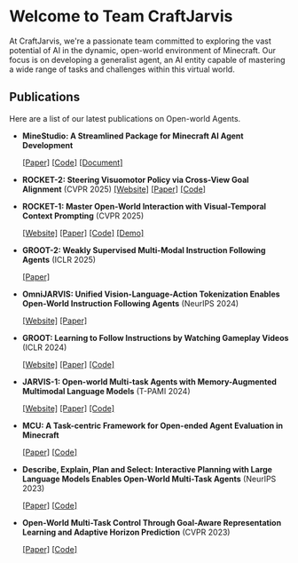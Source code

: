 # Welcome to Team CraftJarvis

At CraftJarvis, we're a passionate team committed to exploring the vast potential of AI in the dynamic, open-world environment of Minecraft. Our focus is on developing a generalist agent, an AI entity capable of mastering a wide range of tasks and challenges within this virtual world.

## Publications

Here are a list of our latest publications on Open-world Agents.

* **MineStudio: A Streamlined Package for Minecraft AI Agent Development**

    [[Paper]](https://arxiv.org/abs/2412.18293)
[[Code]](https://github.com/CraftJarvis/MineStudio)
[[Document]](https://craftjarvis.github.io/MineStudio/)


* **ROCKET-2: Steering Visuomotor Policy via Cross-View Goal Alignment** (CVPR 2025)
    [[Website]](https://craftjarvis.org/ROCKET-2/)
[[Paper]](https://arxiv.org/pdf/2503.02505)
[[Code]](https://github.com/CraftJarvis/ROCKET-2)


* **ROCKET-1: Master Open-World Interaction with Visual-Temporal Context Prompting** (CVPR 2025)

    [[Website]](https://craftjarvis.org/ROCKET-1/)
[[Paper]](https://arxiv.org/abs/2410.17856)
[[Code]](https://github.com/CraftJarvis/ROCKET-1)
[[Demo]](https://huggingface.co/spaces/phython96/ROCKET-1-DEMO)

* **GROOT-2: Weakly Supervised Multi-Modal Instruction Following Agents** (ICLR 2025)

    [[Paper]](https://arxiv.org/pdf/2412.10410)

* **OmniJARVIS: Unified Vision-Language-Action Tokenization Enables Open-World Instruction Following Agents**  (NeurIPS 2024)

    [[Website]](https://craftjarvis.github.io/OmniJARVIS/)
[[Paper]](https://arxiv.org/abs/2407.00114)

* **GROOT: Learning to Follow Instructions by Watching Gameplay Videos** (ICLR 2024)

    [[Website]](https://craftjarvis.org/GROOT/)
[[Paper]](https://arxiv.org/pdf/2310.08235.pdf)
[[Code]](https://github.com/CraftJarvis/GROOT)

* **JARVIS-1: Open-world Multi-task Agents with Memory-Augmented Multimodal Language Models** (T-PAMI 2024)

    [[Website]](https://craftjarvis.github.io/JARVIS-1/)
[[Paper]](https://arxiv.org/pdf/2311.05997.pdf)
[[Code]](https://github.com/CraftJarvis/JARVIS-1)

* **MCU: A Task-centric Framework for Open-ended Agent Evaluation in Minecraft**

    [[Paper]](https://arxiv.org/pdf/2310.08367.pdf)
[[Code]](https://github.com/CraftJarvis/MCU)

* **Describe, Explain, Plan and Select: Interactive Planning with Large Language Models Enables Open-World Multi-Task Agents** (NeurIPS 2023)

    [[Paper]](https://arxiv.org/pdf/2302.01560.pdf)
[[Code]](https://github.com/CraftJarvis/MC-Planner)

* **Open-World Multi-Task Control Through Goal-Aware Representation Learning and Adaptive Horizon Prediction** (CVPR 2023)

    [[Paper]](https://arxiv.org/pdf/2302.01560.pdf)
[[Code]](https://github.com/CraftJarvis/MC-Controller)




 
